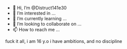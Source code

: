 - 👋 Hi, I’m @Distruct141e30
- 👀 I’m interested in ...
- 🌱 I’m currently learning ...
- 💞️ I’m looking to collaborate on ...
- 📫 How to reach me ...

<!---
Distruct141e30/Distruct141e30 is a ✨ special ✨ repository because its `README.md` (this file) appears on your GitHub profile.
You can click the Preview link to take a look at your changes.
--->
fuck it all, i am 16 y.o
i have ambitions, and no discipline
